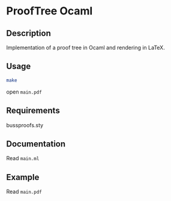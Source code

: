 # ProofTree Ocaml

## Description
Implementation of a proof tree in Ocaml and rendering in LaTeX.

## Usage
```bash
make
```

open `main.pdf`

## Requirements
bussproofs.sty

## Documentation
Read `main.ml`

## Example
Read `main.pdf`